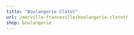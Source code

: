 ```yaml
---
title: "Boulangerie Clatot"
url: /merville-franceville/boulangerie-clatot/
shop: boulangerie
---
```

